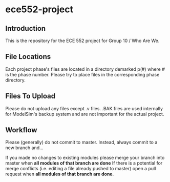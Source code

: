 # ece552-project
## Introduction
This is the repository for the ECE 552 project for Group 10 / Who Are We. 

## File Locations
Each project phase's files are located in a directory demarked p(#) where # is the phase number. Please try to place files in the corresponding phase directory. 

## Files To Upload
Please do not upload any files except .v files. .BAK files are used internally for ModelSim's backup system and are not important for the actual project.

## Workflow
Please (generally) do not commit to master. Instead, always commit to a new branch and...

If you made no changes to existing modules please merge your branch into master when **all modules of that branch are done**
If there is a potential for merge conflicts (i.e. editing a file already pushed to master) open a pull request when **all modules of that branch are done**.
